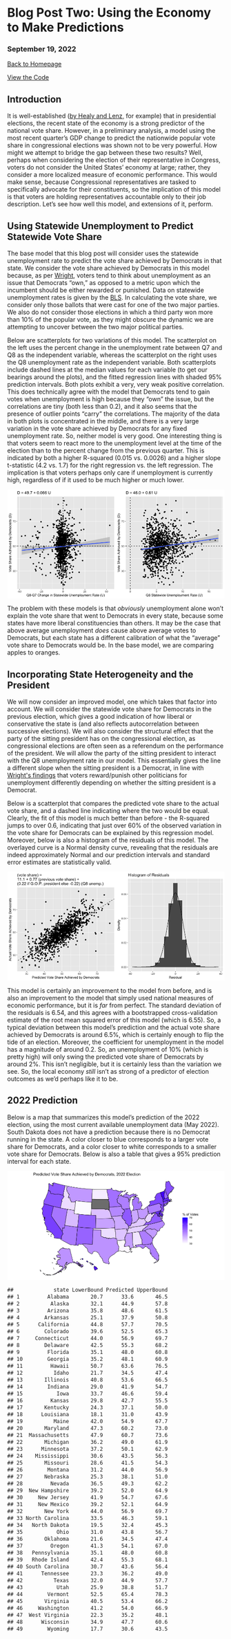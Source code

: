 # Blog Post Two: Using the Economy to Make Predictions

### September 19, 2022

[Back to Homepage](../../README.md)

[View the
Code](https://github.com/jrdelgado2018/GOV1347/blob/master/blogs/blog2/Blog%20Two.Rmd)

## Introduction

It is well-established ([by Healy and Lenz,](https://www.jstor.org/stable/24363467) for example) that in presidential elections, the recent state
of the economy is a strong predictor of the national vote share.
However, in a preliminary analysis, a model using the most recent
quarter’s GDP change to predict the nationwide popular vote share in
congressional elections was shown not to be very powerful. How might we
attempt to bridge the gap between these two results? Well, perhaps when
considering the election of their representative in Congress, voters do
not consider the United States’ economy at large; rather, they consider
a more localized measure of economic performance. This would make sense,
because Congressional representatives are tasked to specifically
advocate for their constituents, so the implication of this model is
that voters are holding representatives accountable only to their job
description. Let’s see how well this model, and extensions of it,
perform.

## Using Statewide Unemployment to Predict Statewide Vote Share

The base model that this blog post will consider uses the statewide
unemployment rate to predict the vote share achieved by Democrats in
that state. We consider the vote share achieved by Democrats in this
model because, as per [Wright](https://www.jstor.org/stable/23357704), voters tend to
think about unemployment as an issue that Democrats “own,” as opposed to
a metric upon which the incumbent should be either rewarded or punished.
Data on statewide unemployment rates is given by the [BLS](https://www.bls.gov/web/laus.supp.toc.htm).
In calculating the vote share, we consider only those ballots that were
cast for one of the two major parties. We also do not consider those
elections in which a third party won more than 10% of the popular vote,
as they might obscure the dynamic we are attempting to uncover between
the two major political parties.

Below are scatterplots for two variations of this model. The scatterplot
on the left uses the percent change in the unemployment rate between Q7
and Q8 as the independent variable, whereas the scatterplot on the right
uses the Q8 unemployment rate as the independent variable. Both
scatterplots include dashed lines at the median values for each variable
(to get our bearings around the plots), and the fitted regression lines
with shaded 95% prediction intervals. Both plots exhibit a very, very
weak positive correlation. This does technically agree with the model
that Democrats tend to gain votes when unemployment is high because they
“own” the issue, but the correlations are tiny (both less than 0.2), and
it also seems that the presence of outlier points “carry” the
correlations. The majority of the data in both plots is concentrated in
the middle, and there is a very large variation in the vote share
achieved by Democrats for any fixed unemployment rate. So,
neither model is very good. One interesting thing is that voters seem to
react more to the unemployment level at the time of the election than to
the percent change from the previous quarter. This is indicated by both
a higher R-squared (0.015 vs. 0.0026) and a higher slope t-statistic
(4.2 vs. 1.7) for the right regression vs. the left regression. The
implication is that voters perhaps only care if unemployment is
currently high, regardless of if it used to be much higher or much
lower.

<img src="Blog-Two_files/figure-markdown_strict/model1 graphs-1.png" style="display: block; margin: auto;" />

The problem with these models is that _obviously_ unemployment alone won’t
explain the vote share that went to Democrats in every state, because
some states have more liberal constituencies than others. It may be the
case that above average unemployment _does_ cause above average votes to
Democrats, but each state has a different calibration of what the
“average” vote share to Democrats would be. In the base model, we are
comparing apples to oranges.

## Incorporating State Heterogeneity and the President

We will now consider an improved model, one which takes that factor into
account. We will consider the statewide vote share for Democrats in the
previous election, which gives a good indication of how liberal or
conservative the state is (and also reflects autocorrelation between successive elections). We will also consider the structural effect
that the party of the sitting president has on the congressional
election, as congressional elections are often seen as a referendum on
the performance of the president. We will allow the party of the sitting
president to interact with the Q8 unemployment rate in our model. This
essentially gives the line a different slope when the sitting president
is a Democrat, in line with [Wright's findings](https://www.jstor.org/stable/23357704) that voters
reward/punish other politicians for unemployment differently depending on
whether the sitting president is a Democrat.

Below is a scatterplot that compares the predicted vote share to the
actual vote share, and a dashed line indicating where the two would be
equal. Clearly, the fit of this model is much better than before - the
R-squared jumps to over 0.6, indicating that just over 60% of the
observed variation in the vote share for Democrats can be explained by
this regression model. Moreover, below is also a histogram of the
residuals of this model. The overlayed curve is a Normal density curve,
revealing that the residuals are indeed approximately Normal and our
prediction intervals and standard error estimates are statistically
valid.

<img src="Blog-Two_files/figure-markdown_strict/model3-1.png" style="display: block; margin: auto;" />

This model is certainly an improvement to the model from before, and is
also an improvement to the model that simply used national measures of
economic performance, but it is _far_ from perfect. The standard deviation
of the residuals is 6.54, and this agrees with a bootstrapped
cross-validation estimate of the root mean squared error of this model
(which is 6.55). So, a typical deviation between this model’s prediction
and the actual vote share achieved by Democrats is around 6.5%, which is
certainly enough to flip the tide of an election. Moreover, the
coefficient for unemployment in the model has a magnitude of around 0.2.
So, an unemployment of 10% (which is pretty high) will only swing the
predicted vote share of Democrats by around 2%. This isn’t negligible,
but it is certainly less than the variation we see. So, the local
economy _still_ isn’t as strong of a predictor of election outcomes as
we’d perhaps like it to be.

## 2022 Prediction

Below is a map that summarizes this model’s prediction of the 2022
election, using the most current available unemployment data (May 2022).
South Dakota does not have a prediction because there is no Democrat
running in the state. A color closer to blue corresponds to a larger
vote share for Democrats, and a color closer to white corresponds to a
smaller vote share for Democrats. Below is also a table that gives a 95%
prediction interval for each state.

<img src="Blog-Two_files/figure-markdown_strict/map-1.png" style="display: block; margin: auto;" />

    ##             state LowerBound Predicted UpperBound
    ## 1         Alabama       20.7      33.6       46.5
    ## 2          Alaska       32.1      44.9       57.8
    ## 3         Arizona       35.8      48.6       61.5
    ## 4        Arkansas       25.1      37.9       50.8
    ## 5      California       44.8      57.7       70.5
    ## 6        Colorado       39.6      52.5       65.3
    ## 7     Connecticut       44.0      56.9       69.7
    ## 8        Delaware       42.5      55.3       68.2
    ## 9         Florida       35.1      48.0       60.8
    ## 10        Georgia       35.2      48.1       60.9
    ## 11         Hawaii       50.7      63.6       76.5
    ## 12          Idaho       21.7      34.5       47.4
    ## 13       Illinois       40.8      53.6       66.5
    ## 14        Indiana       29.0      41.9       54.7
    ## 15           Iowa       33.7      46.6       59.4
    ## 16         Kansas       29.8      42.7       55.5
    ## 17       Kentucky       24.3      37.1       50.0
    ## 18      Louisiana       18.1      31.0       43.9
    ## 19          Maine       42.0      54.9       67.7
    ## 20       Maryland       47.3      60.2       73.0
    ## 21  Massachusetts       47.9      60.7       73.6
    ## 22       Michigan       36.2      49.0       61.9
    ## 23      Minnesota       37.2      50.1       62.9
    ## 24    Mississippi       30.6      43.5       56.3
    ## 25       Missouri       28.6      41.5       54.3
    ## 26        Montana       31.2      44.0       56.9
    ## 27       Nebraska       25.3      38.1       51.0
    ## 28         Nevada       36.5      49.3       62.2
    ## 29  New Hampshire       39.2      52.0       64.9
    ## 30     New Jersey       41.9      54.7       67.6
    ## 31     New Mexico       39.2      52.1       64.9
    ## 32       New York       44.0      56.9       69.7
    ## 33 North Carolina       33.5      46.3       59.1
    ## 34   North Dakota       19.5      32.4       45.3
    ## 35           Ohio       31.0      43.8       56.7
    ## 36       Oklahoma       21.6      34.5       47.4
    ## 37         Oregon       41.3      54.1       67.0
    ## 38   Pennsylvania       35.1      48.0       60.8
    ## 39   Rhode Island       42.4      55.3       68.1
    ## 40 South Carolina       30.7      43.6       56.4
    ## 41      Tennessee       23.3      36.2       49.0
    ## 42          Texas       32.0      44.9       57.7
    ## 43           Utah       25.9      38.8       51.7
    ## 44        Vermont       52.5      65.4       78.3
    ## 45       Virginia       40.5      53.4       66.2
    ## 46     Washington       41.2      54.0       66.9
    ## 47  West Virginia       22.3      35.2       48.1
    ## 48      Wisconsin       34.9      47.7       60.6
    ## 49        Wyoming       17.7      30.6       43.5
